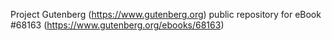 Project Gutenberg (https://www.gutenberg.org) public repository for
eBook #68163 (https://www.gutenberg.org/ebooks/68163)
